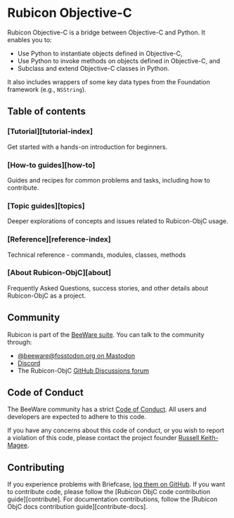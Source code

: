 # Rubicon Objective-C

Rubicon Objective-C is a bridge between Objective-C and Python. It enables you to:

- Use Python to instantiate objects defined in Objective-C,
- Use Python to invoke methods on objects defined in Objective-C, and
- Subclass and extend Objective-C classes in Python.

It also includes wrappers of some key data types from the Foundation framework (e.g., `NSString`).

## Table of contents

### [Tutorial][tutorial-index]

Get started with a hands-on introduction for beginners.

### [How-to guides][how-to]

Guides and recipes for common problems and tasks, including how to
contribute.

### [Topic guides][topics]

Deeper explorations of concepts and issues related to Rubicon-ObjC
usage.

### [Reference][reference-index]

Technical reference - commands, modules, classes, methods

### [About Rubicon-ObjC][about]

Frequently Asked Questions, success stories, and other details about Rubicon-ObjC as a project.

## Community

Rubicon is part of the [BeeWare suite](https://beeware.org). You can talk to the community through:

- [@beeware@fosstodon.org on Mastodon](https://fosstodon.org/@beeware)
- [Discord](https://beeware.org/bee/chat/)
- The Rubicon-ObjC [GitHub Discussions forum](https://github.com/beeware/rubicon-objc/discussions)

## Code of Conduct

The BeeWare community has a strict [Code of Conduct](https://beeware.org/community/behavior/code-of-conduct/). All users and developers are expected to adhere to this code.

If you have any concerns about this code of conduct, or you wish to report a violation of this code, please contact the project founder [Russell Keith-Magee](mailto:russell@keith-magee.com).

## Contributing

If you experience problems with Briefcase, [log them on GitHub](https://github.com/beeware/rubicon-objc/issues). If you want to contribute code, please follow the [Rubicon ObjC code contribution guide][contribute]. For documentation contributions, follow the [Rubicon ObjC docs contribution guide][contribute-docs].
